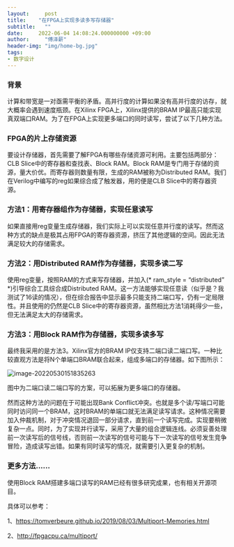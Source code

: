 ```yaml
---
layout:     post
title:    "在FPGA上实现多读多写存储器"
subtitle:   ""
date:     2022-06-04 14:08:24.000000000 +09:00
author:     "傅泽薪"
header-img: "img/home-bg.jpg"
tags:
- 数字设计
---
```


### 背景

计算和带宽是一对亟需平衡的矛盾。高并行度的计算如果没有高并行度的访存，就大概率会遇到速度瓶颈。在Xilinx FPGA上，Xilinx提供的BRAM IP最高只能实现真双端口RAM。为了在FPGA上实现更多端口的同时读写，尝试了以下几种方法。

### FPGA的片上存储资源

要设计存储器，首先需要了解FPGA有哪些存储资源可利用。主要包括两部分：CLB Slice中的寄存器和查找表、Block RAM。Block RAM是专门用于存储的资源，量大价优。而寄存器则数量有限，生成的RAM被称为Distributed RAM。我们在Verilog中编写的reg如果综合成了触发器，用的便是CLB Slice中的寄存器资源。

### 方法1：用寄存器组作为存储器，实现任意读写

如果直接用reg变量生成存储器，我们实际上可以实现任意并行度的读写。然而这种方式的缺点是极其占用FPGA的寄存器资源，挤压了其他逻辑的空间。因此无法满足较大的存储需求。

### 方法2：用Distributed RAM作为存储器，实现多读二写

使用reg变量，按照RAM的方式来写存储器，并加入(* ram_style = “distributed” *)引导综合工具综合成Distributed RAM。这一方法能够实现任意读（似乎是？我测试了16读的情况），但在综合报告中显示最多只能支持二端口写，仍有一定局限性。并且使用的仍然是CLB Slice中的寄存器资源，虽然相比方法1消耗得少一些，但无法满足太大的存储需求。

### 方法3：用Block RAM作为存储器，实现多读多写

最终我采用的是方法3。Xilinx官方的BRAM IP仅支持二端口读二端口写。一种比较直观方法是将N个单端口BRAM联合起来，组成多端口的存储器。如下图所示：

![image-20220530151835263](https://tuchuang-1254351169.cos.ap-guangzhou.myqcloud.com/image-20220530151835263.png)

图中为二端口读二端口写的方案，可以拓展为更多端口的存储器。

然而这种方法的问题在于可能出现Bank Conflict冲突。也就是多个读/写端口可能同时访问同一个BRAM，这时BRAM的单端口就无法满足读写请求。这种情况需要加入仲裁机制，对于冲突情况退回一部分请求，直到前一个读写完成。实现要稍微复杂一点。同时，为了实现并行读写，采用了大量的组合逻辑连线。必须妥善处理前一次读写后的信号线，否则前一次读写的信号可能与下一次读写的信号发生竞争冒险，造成读写出错。如果有同时读写的情况，就需要引入更复杂的机制。

### 更多方法......

使用Block RAM搭建多端口读写的RAM已经有很多研究成果，也有相关开源项目。

具体可以参考：

1、https://tomverbeure.github.io/2019/08/03/Multiport-Memories.html

2、http://fpgacpu.ca/multiport/
